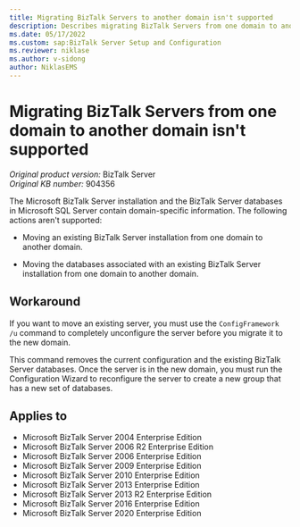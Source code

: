 ```yaml
---
title: Migrating BizTalk Servers to another domain isn't supported
description: Describes migrating BizTalk Servers from one domain to another domain isn't supported.
ms.date: 05/17/2022
ms.custom: sap:BizTalk Server Setup and Configuration
ms.reviewer: niklase  
ms.author: v-sidong
author: NiklasEMS
---
```


# Migrating BizTalk Servers from one domain to another domain isn't supported

_Original product version:_&nbsp;BizTalk Server  
_Original KB number:_&nbsp;904356

The Microsoft BizTalk Server installation and the BizTalk Server databases in Microsoft SQL Server contain domain-specific information. The following actions aren't supported:

- Moving an existing BizTalk Server installation from one domain to another domain.

- Moving the databases associated with an existing BizTalk Server installation from one domain to another domain.

## Workaround

If you want to move an existing server, you must use the `ConfigFramework /u` command to completely unconfigure the server before you migrate it to the new domain.

This command removes the current configuration and the existing BizTalk Server databases. Once the server is in the new domain, you must run the Configuration Wizard to reconfigure the server to create a new group that has a new set of databases.

## Applies to

- Microsoft BizTalk Server 2004 Enterprise Edition
- Microsoft BizTalk Server 2006 R2 Enterprise Edition
- Microsoft BizTalk Server 2006 Enterprise Edition
- Microsoft BizTalk Server 2009 Enterprise Edition
- Microsoft BizTalk Server 2010 Enterprise Edition
- Microsoft BizTalk Server 2013 Enterprise Edition
- Microsoft BizTalk Server 2013 R2 Enterprise Edition
- Microsoft BizTalk Server 2016 Enterprise Edition
- Microsoft BizTalk Server 2020 Enterprise Edition
